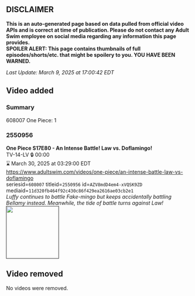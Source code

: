 ## DISCLAIMER
**This is an auto-generated page based on data pulled from official video APIs and is correct at time of publication. Please do not contact any Adult Swim employee on social media regarding any information this page provides.**  
**SPOILER ALERT: This page contains thumbnails of full episodes/shorts/etc. that might be spoilery to you. YOU HAVE BEEN WARNED.**  

_Last Update: March 9, 2025 at 17:00:42 EDT_
## Video added
### Summary
608007 One Piece: 1  
### 2550956
**One Piece S17E80 - An Intense Battle! Law vs. Doflamingo!**  
TV-14-LV 🔒 00:00  
⌛ March 30, 2025 at 03:29:00 EDT  
https://www.adultswim.com/videos/one-piece/an-intense-battle-law-vs-doflamingo  
seriesid=`608007` titleid=`2550956` id=`AZV8mdD4em4-xVQSK9ZD` mediaid=`11d320fb464f92c430c86f429ea2616ae03cb2e1`  
_Luffy continues to battle Fake-mingo but keeps accidentally battling Bellamy instead. Meanwhile, the tide of battle turns against Law!_  
<a href=""><img src="" height="144px" /></a>
## Video removed
No videos were removed.  
